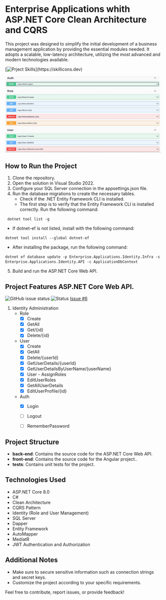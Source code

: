 # Enterprise Applications whith ASP.NET Core Clean Architecture and CQRS
  This project was designed to simplify the initial development of a business management 
  application by providing the essential modules needed. It adopts a scalable, low-latency 
  architecture, utilizing the most advanced and modern technologies available.

[![Prject Skills](https://skillicons.dev/icons?i=dotnet,cs,angular,ts,html,css,bootstrap,docker,github,rabbitmq,aws,mongodb,postgres,)](https://skillicons.dev)

![Screenshot of the documentation using Swagger.](.doc/img/1-swagger-identity-manager.JPG)

## How to Run the Project
1. Clone the repository.
2. Open the solution in Visual Studio 2022.
3. Configure your SQL Server connection in the appsettings.json file.
4. Run the database migrations to create the necessary tables.
   - Check if the .NET Entity Framework CLI is installed.
   - The first step is to verify that the Entity Framework CLI is installed correctly. Run the following command:

```
 dotnet tool list -g
```

   - If dotnet-ef is not listed, install with the following command:

```
dotnet tool install --global dotnet-ef
```

   - After installing the package, run the following command:

```
dotnet ef database update -p Enterprise.Applications.Identity.Infra -s Enterprise.Applications.Identity.API -c ApplicationDbContext
```

5. Build and run the ASP.NET Core Web API.



## Project Features ASP.NET Core Web API.

![GitHub issue status](https://img.shields.io/github/issues/detail/s/jeffreysSharp/enterprise-applications/6)
![Status](https://img.shields.io/github/issues/detail/s/jeffreysSharp/enterprise-applications/7)
[Issue #6](https://github.com/jeffreysSharp/enterprise-applications/issues/6)



1. Identity Administration
   - Role
     - [x] Create
     - [x] GetAll
     - [x] Get/{id}
     - [x] Delete/{id}
   - User
     - [x] Create
     - [x] GetAll
     - [x] Delete/{userId}
     - [x] GetUserDetails/{userId}
     - [x] GetUserDetailsByUserName/{userName}
     - [x] User - AssignRoles
     - [x] EditUserRoles
     - [x] GetAllUserDetails
     - [x] EditUserProfile/{id}
   - Auth
     - [x] Login
     - [ ] Logout
     - [ ] RememberPassword 


## Project Structure
- **back-end**: Contains the source code for the ASP.NET Core Web API.
- **front-end**: Contains the source code for the Angular project..
- **tests**: Contains unit tests for the project.

## Technologies Used
- ASP.NET Core 8.0
- C#
- Clean Architecture
- CQRS Pattern
- Identity (Role and User Management)
- SQL Server
- Dapper
- Entity Framework
- AutoMapper
- MediatR
- JWT Authentication and Authorization

## Additional Notes
- Make sure to secure sensitive information such as connection strings and secret keys.
- Customize the project according to your specific requirements.

Feel free to contribute, report issues, or provide feedback!

